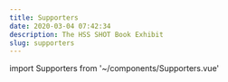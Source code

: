 ```yaml
---
title: Supporters
date: 2020-03-04 07:42:34
description: The HSS SHOT Book Exhibit
slug: supporters
---
```


import Supporters from '~/components/Supporters.vue'

<Supporters />
